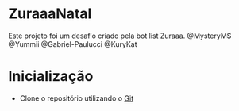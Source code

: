 # ZuraaaNatal
Este projeto foi um desafio criado pela bot list Zuraaa. @MysteryMS @Yummii @Gabriel-Paulucci @KuryKat

# Inicialização
- Clone o repositório utilizando o [Git](https://git-scm.com/downloads)
